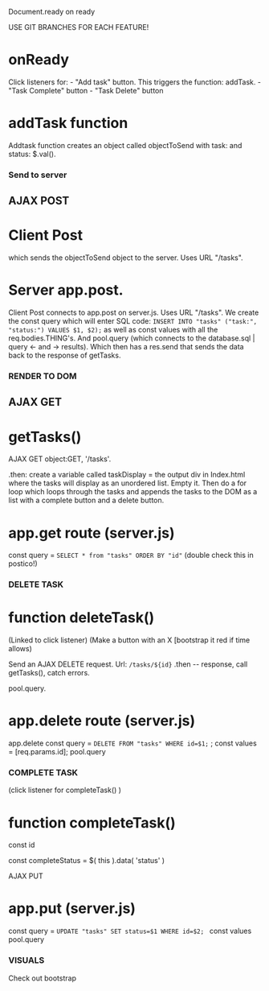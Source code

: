 

Document.ready on ready

USE GIT BRANCHES FOR EACH FEATURE!

# onReady
Click listeners for:
    - "Add task" button. This triggers the function: addTask. 
    - "Task Complete" button 
    - "Task Delete" button    
    
# addTask function
Addtask function creates an object called objectToSend with task: and status: $.val(). 


### Send to server 

## AJAX POST
# Client Post 
which sends the objectToSend object to the server. Uses URL "/tasks".

# Server app.post.
Client Post connects to app.post on server.js. Uses URL "/tasks". 
We create the const query which will enter SQL code: `INSERT INTO "tasks" ("task:", "status:") VALUES $1, $2);` 
as well as const values with all the req.bodies.THING's. 
And pool.query (which connects to the database.sql | query <- and -> results). Which then has a res.send that sends the data back to the response of getTasks.


### RENDER TO DOM

## AJAX GET 
# getTasks()
AJAX GET object:GET, '/tasks'.

.then: create a variable called taskDisplay = the output div in Index.html where the tasks will display as an unordered list.
Empty it.
Then do a for loop which loops through the tasks and appends the tasks to the DOM as a list with a complete button and a delete button. 

# app.get route (server.js)
const query = `SELECT * from "tasks" ORDER BY "id"` (double check this in postico!)

### DELETE TASK
# function deleteTask()
(Linked to click listener)
(Make a button with an X [bootstrap it red if time allows)

Send an AJAX DELETE request. Url: `/tasks/${id}` 
.then -- response, call getTasks(), catch errors.

pool.query.

# app.delete route (server.js)
app.delete
    const query = `DELETE FROM "tasks" WHERE id=$1;` ;
    const values = [req.params.id];
    pool.query

### COMPLETE TASK
(click listener for completeTask() )
# function completeTask()
const id 

const completeStatus = $( this ).data( 'status' )

AJAX PUT

# app.put (server.js)
const query = `UPDATE "tasks" SET status=$1 WHERE id=$2; ` 
const values
pool.query



### VISUALS
Check out bootstrap










